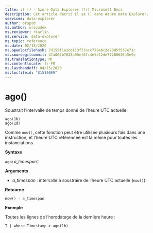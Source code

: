 ```yaml
---
title: il () - Azure Data Explorer (fr) Microsoft Docs
description: Cet article décrit il ya () dans Azure Data Explorer.
services: data-explorer
author: orspod
ms.author: orspodek
ms.reviewer: rkarlin
ms.service: data-explorer
ms.topic: reference
ms.date: 02/13/2020
ms.openlocfilehash: 7d155f1a1cd113f73acc779e6c2e73d5f537e71c
ms.sourcegitcommit: 47a002b7032a05ef67c4e5e12de7720062645e9e
ms.translationtype: MT
ms.contentlocale: fr-FR
ms.lasthandoff: 04/15/2020
ms.locfileid: "81519089"
---
```

# <a name="ago"></a>ago()

Soustrait l’intervalle de temps donné de l’heure UTC actuelle.

```kusto
ago(1h)
ago(1d)
```

Comme `now()`, cette fonction peut être utilisée plusieurs fois dans une instruction, et l’heure UTC référencée est la même pour toutes les instanciations.

**Syntaxe**

`ago(`*a_timespan*`)`

**Arguments**

* *a_timespan* : intervalle à soustraire de l’heure UTC actuelle (`now()`).

**Retourne**

`now() - a_timespan`

**Exemple**

Toutes les lignes de l’horodatage de la dernière heure :

```kusto
T | where Timestamp > ago(1h)
```